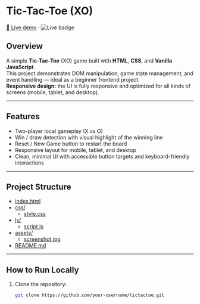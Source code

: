 # Tic-Tac-Toe (XO)

[🔗 Live demo](https://tictactoeeyas.netlify.app/) · ![Live badge](https://img.shields.io/badge/Live-Netlify-brightgreen)

## Overview
A simple **Tic-Tac-Toe** (XO) game built with **HTML**, **CSS**, and **Vanilla JavaScript**.  
This project demonstrates DOM manipulation, game state management, and event handling — ideal as a beginner frontend project.  
**Responsive design:** the UI is fully responsive and optimized for all kinds of screens (mobile, tablet, and desktop).

---

## Features
- Two-player local gameplay (X vs O)  
- Win / draw detection with visual highlight of the winning line  
- Reset / New Game button to restart the board  
- Responsive layout for mobile, tablet, and desktop  
- Clean, minimal UI with accessible button targets and keyboard-friendly interactions

---

## Project Structure
- [index.html](./index.html)
- [css/](./css/)
  - [style.css](./css/style.css)
- [js/](./js/)
  - [script.js](./js/script.js)
- [assets/](./assets/)
  - [screenshot.jpg](./assets/screenshot.jpg)
- [README.md](./README.md)

---

## How to Run Locally

1. Clone the repository:

   ```bash
   git clone https://github.com/your-username/tictactoe.git

